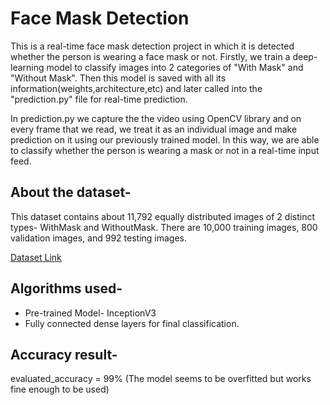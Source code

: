 # Face Mask Detection
This is a real-time face mask detection project in which it is detected whether the person is wearing a face mask or not. Firstly, we train a deep-learning model to classify images into 2 categories of "With Mask" and "Without Mask". Then this model is saved with all its information(weights,architecture,etc) and later called into the "prediction.py" file for real-time prediction.

In prediction.py we capture the the video using OpenCV library and on every frame that we read, we treat it as an individual image and make prediction on it using our previously trained model. In this way, we are able to classify whether the person is wearing a mask or not in a real-time input feed.

## About the dataset-
This dataset contains about 11,792 equally distributed images of 2 distinct types- WithMask and WithoutMask. 
There are 10,000 training images, 800 validation images, and 992 testing images.

[Dataset Link](https://www.kaggle.com/ashishjangra27/face-mask-12k-images-dataset)

## Algorithms used-
* Pre-trained Model- InceptionV3
* Fully connected dense layers for final classification.

## Accuracy result-
evaluated_accuracy = 99%
(The model seems to be overfitted but works fine enough to be used)
